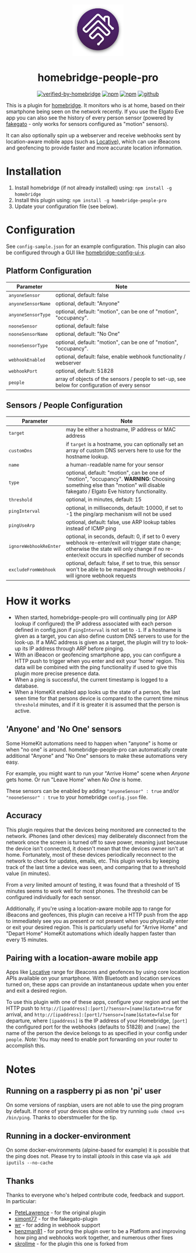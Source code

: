 <p align="center">
  <a href="https://github.com/homebridge/homebridge"><img src="https://raw.githubusercontent.com/homebridge/branding/master/logos/homebridge-color-round-stylized.png" height="140"></a>
</p>

<span align="center">

# homebridge-people-pro

[![verified-by-homebridge](https://badgen.net/badge/homebridge/verified/purple)](https://github.com/homebridge/homebridge/wiki/Verified-Plugins) [![npm](https://img.shields.io/npm/v/homebridge-people-pro.svg)](https://www.npmjs.com/package/homebridge-people-pro) [![npm](https://img.shields.io/npm/dt/homebridge-people-pro.svg)](https://www.npmjs.com/package/homebridge-people-pro) [![github](https://img.shields.io/github/last-commit/mfkrause/homebridge-people-pro)](https://www.github.com/mfkrause/homebridge-people-pro)

</span>

This is a plugin for [homebridge](https://github.com/homebridge/homebridge). It monitors who is at home, based on their smartphone being seen on the network recently.
If you use the Elgato Eve app you can also see the history of every person sensor (powered by [fakegato](https://github.com/simont77/fakegato-history]) - only works for sensors configured as "motion" sensors).

It can also optionally spin up a webserver and receive webhooks sent by location-aware mobile apps (such as [Locative](https://my.locative.io)), which can use iBeacons and geofencing to provide faster and more accurate location information.

# Installation

1.  Install homebridge (if not already installed) using: `npm install -g homebridge`
2.  Install this plugin using: `npm install -g homebridge-people-pro`
3.  Update your configuration file (see below).

# Configuration

See `config-sample.json` for an example configuration. This plugin can also be configured through a GUI like [homebridge-config-ui-x](https://github.com/oznu/homebridge-config-ui-x).

## Platform Configuration

| Parameter                  | Note                                                                                                                                                                                                |
| -------------------------- | --------------------------------------------------------------------------------------------------------------------------------------------------------------------------------------------------- |
| `anyoneSensor`             | optional, default: false                                                                                                                                                                             |
| `anyoneSensorName`         | optional, default: "Anyone"                                                                                                                                                                         |
| `anyoneSensorType`         | optional, default: "motion", can be one of "motion", "occupancy".                                                                                                                                   |
| `nooneSensor`              | optional, default: false                                                                                                                                                                            |
| `nooneSensorName`          | optional, default: "No One"                                                                                                                                                                         |
| `nooneSensorType`          | optional, default: "motion", can be one of "motion", "occupancy".                                                                                                                                   |
| `webhookEnabled`           | optional, default: false, enable webhook functionality / webserver                                                                                                                                  |
| `webhookPort`              | optional, default: 51828                                                                                                                                                                            |
| `people`                   | array of objects of the sensors / people to set-up, see below for configuration of every sensor                                                                                                     |

## Sensors / People Configuration

| Parameter              | Note                                                                                                                                                                                                |
| ---------------------- | --------------------------------------------------------------------------------------------------------------------------------------------------------------------------------------------------- |
| `target`               | may be either a hostname, IP address or MAC address                                                                                                                                                 |
| `customDns`            | if `target` is a hostname, you can optionally set an array of custom DNS servers here to use for the hostname lookup.                                                                               |
| `name`                 | a human-readable name for your sensor                                                                                                                                                               |
| `type`                 | optional, default: "motion", can be one of "motion", "occupancy". **WARNING**: Choosing something else than "motion" will disable fakegato / Elgato Eve history functionality.                      |
| `threshold`            | optional, in minutes, default: 15                                                                                                                                                                   |
| `pingInterval`         | optional, in milliseconds, default: 10000, if set to -1 the ping/arp mechanism will not be used                                                                                                     |
| `pingUseArp`           | optional, default: false, use ARP lookup tables instead of ICMP ping                                                                                                                                |
| `ignoreWebhookReEnter` | optional, in seconds, default: 0, if set to 0 every webhook re-enter/exit will trigger state change; otherwise the state will only change if no re-enter/exit occurs in specified number of seconds |
| `excludeFromWebhook`   | optional, default: false, if set to true, this sensor won't be able to be managed through webhooks / will ignore webhook requests                                                                   |

# How it works

-   When started, homebridge-people-pro will continually ping (or ARP lookup if configured) the IP address associated with each person defined in config.json if `pingInterval` is not set to `-1`. If a hostname is given as a target, you can also define custom DNS servers to use for the look-up. If a MAC address is given as a target, the plugin will try to look-up its IP address through ARP before pinging.
-   With an iBeacon or geofencing smartphone app, you can configure a HTTP push to trigger when you enter and exit your 'home' region. This data will be combined with the ping functionality if used to give this plugin more precise presence data.
-   When a ping is successful, the current timestamp is logged to a database.
-   When a HomeKit enabled app looks up the state of a person, the last seen time for that persons device is compared to the current time minus `threshold` minutes, and if it is greater it is assumed that the person is active.

## 'Anyone' and 'No One' sensors

Some HomeKit automations need to happen when "anyone" is home or when "no one" is around. homebridge-people-pro can automatically create additional "Anyone" and "No One" sensors to make these automations very easy.

For example, you might want to run your "Arrive Home" scene when *Anyone* gets home. Or run "Leave Home" when *No One* is home.

These sensors can be enabled by adding `"anyoneSensor" : true` and/or `"nooneSensor" : true` to your homebridge `config.json` file.

## Accuracy

This plugin requires that the devices being monitored are connected to the network. iPhones (and other devices) may deliberately disconnect from the network once the screen is turned off to save power, meaning just because the device isn't connected, it doesn't mean that the devices owner isn't at home. Fortunately, most of these devices periodically reconnect to the network to check for updates, emails, etc. This plugin works by keeping track of the last time a device was seen, and comparing that to a threshold value (in minutes).

From a *very* limited amount of testing, it was found that a threshold of 15 minutes seems to work well for most phones. The threshold can be configured individually for each sensor.

Additionally, if you're using a location-aware mobile app to range for iBeacons and geofences, this plugin can receive a HTTP push from the app to immediately see you as present or not present when you physically enter or exit your desired region. This is particularly useful for "Arrive Home" and "Depart Home" HomeKit automations which ideally happen faster than every 15 minutes.

## Pairing with a location-aware mobile app

Apps like [Locative](https://my.locative.io) range for iBeacons and geofences by using core location APIs available on your smartphone. With Bluetooth and location services turned on, these apps can provide an instantaneous update when you enter and exit a desired region.

To use this plugin with one of these apps, configure your region and set the HTTP push to `http://[ipaddress]:[port]/?sensor=[name]&state=true` for arrival, and `http://[ipaddress]:[port]/?sensor=[name]&state=false` for departure, where `[ipaddress]` is the IP address of your Homebridge, `[port]` the configured port for the webhooks (defaults to 51828) and `[name]` the name of the person the device belongs to as specified in your config under `people`. *Note:* You may need to enable port forwarding on your router to accomplish this.

# Notes

## Running on a raspberry pi as non 'pi' user

On some versions of raspbian, users are not able to use the ping program by default. If none of your devices show online try running `sudo chmod u+s /bin/ping`. Thanks to oberstmueller for the tip.

## Running in a docker-environment

On some docker-environments (alpine-based for example) it is possible that the ping does not. Please try to install *iptools* in this case via `apk add iputils --no-cache`

## Thanks

Thanks to everyone who's helped contribute code, feedback and support. In particular:

-   [PeteLawrence](https://github.com/PeteLawrence/homebridge-people) - for the original plugin
-   [simont77](https://github.com/simont77/fakegato-history) - for the fakegato-plugin
-   [wr](https://github.com/wr) - for adding in webhook support
-   [benzman81](https://github.com/benzman81) - for porting the plugin over to be a Platform and improving how ping and webhooks work together, and numerous other fixes
-   [skrollme](https://github.com/skrollme) - for the plugin this one is forked from
